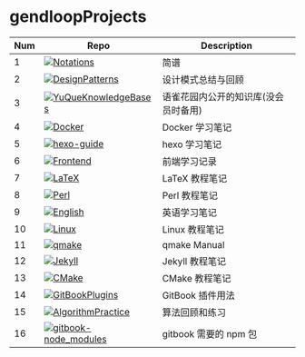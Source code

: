 # gendloopProjects

| **Num** | **Repo** | **Description** |
| ---- | ---- | ---- |
| 1 | [![Notations](https://img.shields.io/github/v/release/gendloop/Notations?display_name=release&style=plastic&logo=github&label=Notations&labelColor=%23bf2b1f&color=blue)](https://github.com/gendloop/Notations)| 简谱 |
| 2 | [![DesignPatterns](https://img.shields.io/github/v/release/gendloop/DesignPatterns?display_name=release&style=plastic&logo=github&label=DesignPatterns&labelColor=%23bf2b1f&color=blue)](https://github.com/gendloop/DesignPatterns)| 设计模式总结与回顾 |
| 3 | [![YuQueKnowledgeBases](https://img.shields.io/github/v/release/gendloop/YuQueKnowledgeBases?display_name=release&style=plastic&logo=github&label=YuQueKnowledgeBases&labelColor=%23bf2b1f&color=blue)](https://github.com/gendloop/YuQueKnowledgeBases)| 语雀花园内公开的知识库(没会员时备用) |
| 4 | [![Docker](https://img.shields.io/github/v/release/gendloop/Docker?display_name=release&style=plastic&logo=github&label=Docker&labelColor=%23bf2b1f&color=blue)](https://github.com/gendloop/Docker)| Docker 学习笔记 |
| 5 | [![hexo-guide](https://img.shields.io/github/v/release/gendloop/hexo-guide?display_name=release&style=plastic&logo=github&label=hexo-guide&labelColor=%23bf2b1f&color=blue)](https://github.com/gendloop/hexo-guide)| hexo 学习笔记 |
| 6 | [![Frontend](https://img.shields.io/github/v/release/gendloop/Frontend?display_name=release&style=plastic&logo=github&label=Frontend&labelColor=%23bf2b1f&color=blue)](https://github.com/gendloop/Frontend)| 前端学习记录 |
| 7 | [![LaTeX](https://img.shields.io/github/v/release/gendloop/LaTeX?display_name=release&style=plastic&logo=github&label=LaTeX&labelColor=%23bf2b1f&color=blue)](https://github.com/gendloop/LaTeX)| LaTeX 教程笔记 |
| 8 | [![Perl](https://img.shields.io/github/v/release/gendloop/Perl?display_name=release&style=plastic&logo=github&label=Perl&labelColor=%23bf2b1f&color=blue)](https://github.com/gendloop/Perl)| Perl 教程笔记 |
| 9 | [![English](https://img.shields.io/github/v/release/gendloop/English?display_name=release&style=plastic&logo=github&label=English&labelColor=%23bf2b1f&color=blue)](https://github.com/gendloop/English)| 英语学习笔记 |
| 10 | [![Linux](https://img.shields.io/github/v/release/gendloop/Linux?display_name=release&style=plastic&logo=github&label=Linux&labelColor=%23bf2b1f&color=blue)](https://github.com/gendloop/Linux)| Linux 教程笔记 |
| 11 | [![qmake](https://img.shields.io/github/v/release/gendloop/qmake?display_name=release&style=plastic&logo=github&label=qmake&labelColor=%23bf2b1f&color=blue)](https://github.com/gendloop/qmake)| qmake Manual |
| 12 | [![Jekyll](https://img.shields.io/github/v/release/gendloop/Jekyll?display_name=release&style=plastic&logo=github&label=Jekyll&labelColor=%23bf2b1f&color=blue)](https://github.com/gendloop/Jekyll)| Jekyll 教程笔记 |
| 13 | [![CMake](https://img.shields.io/github/v/release/gendloop/CMake?display_name=release&style=plastic&logo=github&label=CMake&labelColor=%23bf2b1f&color=blue)](https://github.com/gendloop/CMake)| CMake 教程笔记 |
| 14 | [![GitBookPlugins](https://img.shields.io/github/v/release/gendloop/GitBookPlugins?display_name=release&style=plastic&logo=github&label=GitBookPlugins&labelColor=%23bf2b1f&color=blue)](https://github.com/gendloop/GitBookPlugins)| GitBook 插件用法 |
| 15 | [![AlgorithmPractice](https://img.shields.io/github/v/release/gendloop/AlgorithmPractice?display_name=release&style=plastic&logo=github&label=AlgorithmPractice&labelColor=%23bf2b1f&color=blue)](https://github.com/gendloop/AlgorithmPractice)| 算法回顾和练习 |
| 16 | [![gitbook-node_modules](https://img.shields.io/github/v/release/gendloop/gitbook-node_modules?display_name=release&style=plastic&logo=github&label=gitbook-node_modules&labelColor=%23bf2b1f&color=blue)](https://github.com/gendloop/gitbook-node_modules)| gitbook 需要的 npm 包 |
